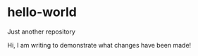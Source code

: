 # hello-world
Just another repository

Hi, I am writing to demonstrate what changes have been made!
